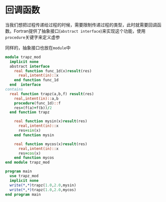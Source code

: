# 回调函数

当我们想把过程传递给过程的时候，需要限制传递过程的类型，此时就需要回调函数。Fortran提供了抽象接口(`abstract interface`)来实现这个功能，使用`procedure`关键字来定义虚参

同样的，抽象接口也放在`module`中

``` fortran
module trapz_mod
  implicit none
  abstract interface
    real function func_1d(x)result(res)
      real,intent(in)::x
    end function func_1d
  end  interface
contains
  real function trapz(a,b,f) result(res)
    real,intent(in)::a,b
    procedure(func_1d)::f
    res=(f(a)+f(b))/2
  end function trapz

    real function mysin(x)result(res)
      real,intent(in)::x
      res=sin(x)
    end function mysin

    real function mycos(x)result(res)
      real,intent(in)::x
      res=cos(x)
    end function mycos
end module trapz_mod

program main
  use trapz_mod
  implicit none
  write(*,*)trapz(1.0,2.0,mysin)
  write(*,*)trapz(1.0,2.0,mycos)
end program main
```

